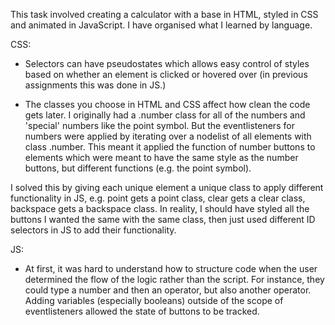 This task involved creating a calculator with a base in HTML, styled in CSS and animated in JavaScript. I have organised what I learned by language. 

CSS: 
- Selectors can have pseudostates which allows easy control of styles based on whether an element is clicked or hovered over (in previous assignments this was done in JS.)

- The classes you choose in HTML and CSS affect how clean the code gets later. I originally had a .number class for all of the numbers and 'special' numbers like the point symbol. But the eventlisteners for numbers were applied by iterating over a nodelist of all elements with class .number. This meant it applied the function of number buttons to elements which were meant to have the same style as the number buttons, but different functions (e.g. the point symbol). 

I solved this by giving each unique element a unique class to apply different functionality in JS, e.g. point gets a point class, clear gets a clear class, backspace gets a backspace class. In reality, I should have styled all the buttons I wanted the same with the same class, then just used different ID selectors in JS to add their functionality.


JS:
- At first, it was hard to understand how to structure code when the user determined the flow of the logic rather than the script. For instance, they could type a number and then an operator, but also another operator. Adding variables (especially booleans) outside of the scope of eventlisteners allowed the state of buttons to be tracked.